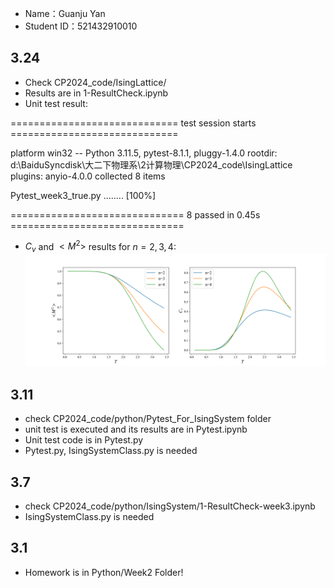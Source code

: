 - Name：Guanju Yan 
- Student ID：521432910010

## 3.24
- Check CP2024_code/IsingLattice/
- Results are in 1-ResultCheck.ipynb
- Unit test result:

============================= test session starts =============================

platform win32 -- Python 3.11.5, pytest-8.1.1, pluggy-1.4.0
rootdir: d:\BaiduSyncdisk\大二下物理系\2计算物理\CP2024_code\IsingLattice
plugins: anyio-4.0.0
collected 8 items

Pytest_week3_true.py ........                                            [100%]

============================== 8 passed in 0.45s ==============================

- $C_v$ and $<M^2>$ results for $n=2,3,4$:
![alt text](picture/data/Cv_M2.png)

## 3.11
- check CP2024_code/python/Pytest_For_IsingSystem folder
- unit test is executed and its results are in Pytest.ipynb
- Unit test code is in Pytest.py
- Pytest.py, IsingSystemClass.py is needed

## 3.7
- check CP2024_code/python/IsingSystem/1-ResultCheck-week3.ipynb
- IsingSystemClass.py is needed

## 3.1
- Homework is in Python/Week2 Folder!

